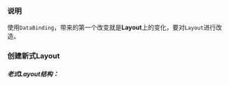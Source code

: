 ### 说明
使用`DataBinding`，带来的第一个改变就是**Layout**上的变化，要对`Layout`进行改造。

### 创建新式Layout
##### 老式Layout结构：


